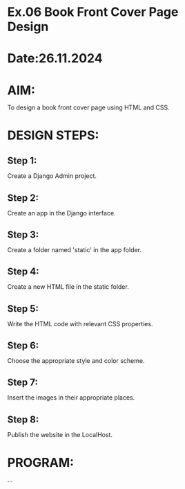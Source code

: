 # Ex.06 Book Front Cover Page Design
# Date:26.11.2024
# AIM:
To design a book front cover page using HTML and CSS.

# DESIGN STEPS:
## Step 1:
Create a Django Admin project.

## Step 2:
Create an app in the Django interface.

## Step 3:
Create a folder named 'static' in the app folder.

## Step 4:
Create a new HTML file in the static folder.

## Step 5:
Write the HTML code with relevant CSS properties.

## Step 6:
Choose the appropriate style and color scheme.

## Step 7:
Insert the images in their appropriate places.

## Step 8:
Publish the website in the LocalHost.

# PROGRAM:
...
<!DOCTYPE html>
<html lang="en">
<head>
    <meta charset="UTF-8">
    <meta name="viewport" content="width=device-width, initial-scale=1.0">
    <title>Web Development Book Cover</title>
    <style>
        * {
            box-sizing: border-box;
            margin: 0;
            padding: 0;
        }

        body {
            display: flex; 
            justify-content: center;
            align-items: center;
            height: 100vh;
            background: linear-gradient(135deg, #e2e2e2, #ffffff);
            font-family: 'Arial', sans-serif;
        }

        .book-cover {
            width: 350px;
            height: 500px;
            background: #2c3e50;
            color: white;
            padding: 20px;
            border-radius: 15px;
            box-shadow: 0 8px 30px rgba(0, 0, 0, 0.5);
            text-align: center;
            position: relative;
            overflow: hidden;
        }

        .book-title {
            font-size: 28px;
            margin-bottom: 15px;
            font-weight: bold;
            text-shadow: 2px 2px 5px rgba(0, 0, 0, 0.6);
        }

        .book-author {
            font-size: 20px;
            margin-bottom: 25px;
            color: #ecf0f1;
        }

        .book-image {
            width: 100%;
            height: 180px;
            background-image:url('harry potter.jpeg');
            background-size:cover;
            background-position: center;
            border-radius: 10px;
            margin-bottom: 20px;
            border: 2px solid #3498db;
            transition: transform 0.3s;
        }

        .book-image:hover {
            transform: scale(1.05);
        }

        .book-description {
            font-size: 15px;
            color: #bdc3c7;
            line-height: 1.5;
            margin-bottom: 20px;
        }

        .button {
            display: inline-block;
            padding: 10px 20px;
            font-size: 16px;
            color: white;
            background-color: #2980b9;
            border: none;
            border-radius: 10px;
            text-decoration: none;
            transition: background-color 0.3s ease;
        }

        .button:hover {
            background-color: #3498db;
        }

        .footer {
            position: absolute;
            bottom: 10px;
            width: 100%;
            font-size: 12px;
            color: #ecf0f1;
        }
    </style>
</head>
<body>
    <div class="book-cover">
        <div class="book-title">Harry Potter </div>
        <div class="book-author">by J.K.Rowling</div>
        <div class="book-image"></div>
        <div class="book-description">
            In the novels, Harry is described as having his father's perpetually untidy black hair, his mother's bright 
            green eyes, and a lightning bolt-shaped scar on his forehead. He is short and skinny for his age, with a thin 
            face and "knobbly" knees, and he wears Windsor glasses.
        </div>
        <div class="footer">Published: 1997</div>
    </div>
</body>
</html>
...

class myhandler(BaseHTTPRequestHandler):
    def do_GET(self):
        print("request received")
        self.send_response(200)
        self.send_header('content-type', 'text/html; charset=utf-8')
        self.end_headers()
        self.wfile.write(content.encode())
server_address = ('',8000)
httpd = HTTPServer(server_address,myhandler)
print("my webserver is running...")
httpd.serve_forever()
# OUTPUT:
![Screenshot 2024-11-26 130918](https://github.com/user-attachments/assets/ccaecd51-52fe-4777-8469-5899f9d4eea9)


# RESULT:
The program for designing book front cover page using HTML and CSS is completed successfully.

